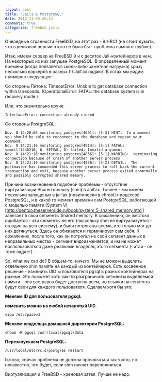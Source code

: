 ```yaml
---
layout: post
title: "Jails & PostgreSQL"
date: 2012-11-08 20:43
comments: true
categories: freebsd jails
---
```


Очередные странности FreeBSD, на этот раз - 9.1-RC1 (не стоит думать, что в релизной версии этого не было бы - проблема намного глубже).

Итак, имеем сервер на FreeBSD 9 и с десяток Jail-контейнеров в нем. На некоторых из них запущен PostgreSQL. В определенный момент времени (когда появляется сколь-либо заметная нагрузка) сразу несколько воркеров в разных (!) Jail'ах падают. В логах мы видим примерно следующее:

Со стороны Питона:
	TimeoutError: Unable to get database connection within 0 seconds. (OperationalError: FATAL:  the database system is in recovery mode
	) 

Или, что значительно круче:

	InterfaceError: connection already closed

Со стороны PostgreSQL:

	Nov  8 14:20:03 monitoring postgres[4691]: [5-3] HINT:  In a moment you should be able to reconnect to the database and repeat your command.
	Nov  8 14:21:16 monitoring postgres[4914]: [5-1] FATAL:  semctl(1245218, 6, SETVAL, 0) failed: Invalid argument
	Nov  8 14:21:16 monitoring postgres[4856]: [5-1] WARNING:  terminating connection because of crash of another server process
	Nov  8 14:21:16 monitoring postgres[4856]: [5-2] DETAIL:  The postmaster has commanded this server process to roll back the current transaction and exit, because another server process exited abnormally and possibly corrupted shared memory.


Причина возникновения подобной проблемы - отсутствие виртуализации Shared memory (shm) в Jail'ах. Точнее - мы имеем несколько запущеных в jail'ах (практически в chroot) процессов PostgreSQL, и в какой то момент времени сам PostgreSQL, работающей с моделью памяти (System V)[http://gentoo.theserverside.ru/book/system_5_shared_memory.html] залезает в свои сегменты Shared memory. К сожалению, он жестоко ошибается - эти сегменты не его (поскольку shm не виртуализуется - он один на всю систему), и были потроганы всеми, кто только мог до них дотянуться. Здесь он обижается и терминирует сам себя. К сожалению, после того, как он потрогал не свой сегмент данных в неправильных местах - сегмент видоизменяется, и им не может воспользоваться даже реальный владелец этого сегмента (читай - он тоже падает). 

So, what we can do? В общем-то, ничего. Мы не можем выделить отдельную shm память на каждый из контейнеров. Есть косвенное решение - изменить UID'ы поьзователя pgsql в разных контейнерах на разные. Это поможет хоть как-то разграничить сегменты выделяемой памяти - она все равно будет доступна всем, но ссылки на сегменты будут свои для каждого пользователя. Сделаем хотя бы это:

**Меняем ID для пользователя pgsql:**

__изменить можно на любой незанятый UID.__

	vipw /etc/passwd

**Меняем владельца домашней директории PostgreSQL:**

	chown -R pgsql /usr/local/pgsql/data

**Перезапускаем PostgreSQL:**

	/usr/local/etc/rc.d/postgres restart

Готово, сейчас проблема не должна проявляться так часто, но неизвестно, что будет, если shm начнет переполняться.

Виртуализация и FreeBSD - хреновая затея. Лучше не надо.